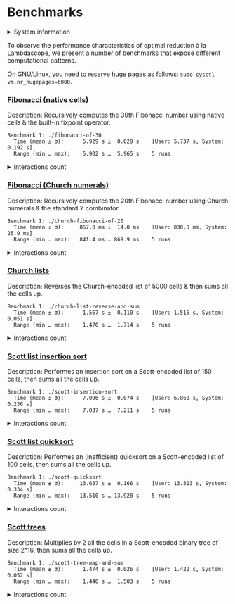 # Benchmarks

<details>
<summary>System information</summary>

```
                          ./+o+-       etiams@etiams
                  yyyyy- -yyyyyy+      OS: Ubuntu 24.04 noble
               ://+//////-yyyyyyo      Kernel: x86_64 Linux 6.8.0-60-generic
           .++ .:/++++++/-.+sss/`      Uptime: 16m
         .:++o:  /++++++++/:--:/-      Packages: 2799
        o:+o+:++.`..```.-/oo+++++/     Shell: bash 5.2.21
       .:+o:+o/.          `+sssoo+/    Resolution: 3840x2400
  .++/+:+oo+o:`             /sssooo.   DE: GNOME 46.7
 /+++//+:`oo+o               /::--:.   WM: Mutter
 \+/+o+++`o++o               ++////.   WM Theme: Adwaita
  .++.o+++oo+:`             /dddhhh.   GTK Theme: Yaru-red [GTK2/3]
       .+.o+oo:.          `oddhhhh+    Icon Theme: Yaru-red
        \+.++o+o``-````.:ohdhhhhh+     Font: Ubuntu Sans Bold 11 @wght=700
         `:o+++ `ohhhhhhhhyo++os:      Disk: 389G / 484G (85%)
           .o:`.syhhhhhhh/.oo++o`      CPU: AMD Ryzen 9 5900HX with Radeon Graphics @ 16x 4.68GHz
               /osyyyyyyo++ooo+++/     GPU: AMD/ATI Cezanne [Radeon Vega Series / Radeon Vega Mobile Series]
                   ````` +oo+++o\:     RAM: 5849MiB / 15388MiB
                          `oo++.
```

</details>

To observe the performance characteristics of optimal reduction à la Lambdascope, we present a number of benchmarks that expose different computational patterns.

On GNU/Linux, you need to reserve huge pages as follows: `sudo sysctl vm.nr_hugepages=6000`.

### [Fibonacci (native cells)](benchmarks/fibonacci-of-30.c)

Description: Recursively computes the 30th Fibonacci number using native cells & the built-in fixpoint operator.

```
Benchmark 1: ./fibonacci-of-30
  Time (mean ± σ):      5.929 s ±  0.029 s    [User: 5.737 s, System: 0.192 s]
  Range (min … max):    5.902 s …  5.965 s    5 runs
```

<details>
<summary>Interactions count</summary>

```
Annihilation interactions: 17108651
Commutation interactions: 116357003
Beta interactions: 31
Native function calls: 12948453
If-then-elses: 4870845
Fixpoints: 31
Total interactions: 151285014
```

</details>

### [Fibonacci (Church numerals)](benchmarks/church-fibonacci-of-20.c)

Description: Recursively computes the 20th Fibonacci number using Church numerals & the standard Y combinator.

```
Benchmark 1: ./church-fibonacci-of-20
  Time (mean ± σ):     857.0 ms ±  14.0 ms    [User: 830.8 ms, System: 25.9 ms]
  Range (min … max):   841.4 ms … 869.9 ms    5 runs
```

<details>
<summary>Interactions count</summary>

```
Annihilation interactions: 7725926
Commutation interactions: 39696913
Beta interactions: 521833
Native function calls: 0
If-then-elses: 0
Fixpoints: 0
Total interactions: 47944672
```

</details>

### [Church lists](benchmarks/church-list-reverse-and-sum.c)

Description: Reverses the Church-encoded list of 5000 cells & then sums all the cells up.

```
Benchmark 1: ./church-list-reverse-and-sum
  Time (mean ± σ):      1.567 s ±  0.110 s    [User: 1.516 s, System: 0.051 s]
  Range (min … max):    1.470 s …  1.714 s    5 runs
```

<details>
<summary>Interactions count</summary>

```
Annihilation interactions: 12642491
Commutation interactions: 100280016
Beta interactions: 45004
Native function calls: 10000
If-then-elses: 0
Fixpoints: 0
Total interactions: 112977511
```

</details>

### [Scott list insertion sort](benchmarks/scott-insertion-sort.c)

Description: Performes an insertion sort on a Scott-encoded list of 150 cells, then sums all the cells up.

```
Benchmark 1: ./scott-insertion-sort
  Time (mean ± σ):      7.096 s ±  0.074 s    [User: 6.860 s, System: 0.236 s]
  Range (min … max):    7.037 s …  7.211 s    5 runs
```

<details>
<summary>Interactions count</summary>

```
Annihilation interactions: 68763750
Commutation interactions: 334503089
Beta interactions: 183908
Native function calls: 90300
If-then-elses: 44850
Fixpoints: 902
Total interactions: 403586799
```

</details>

### [Scott list quicksort](benchmarks/scott-quicksort.c)

Description: Performes an (inefficient) quicksort on a Scott-encoded list of 100 cells, then sums all the cells up.

```
Benchmark 1: ./scott-quicksort
  Time (mean ± σ):     13.637 s ±  0.166 s    [User: 13.303 s, System: 0.334 s]
  Range (min … max):   13.510 s … 13.928 s    5 runs
```

<details>
<summary>Interactions count</summary>

```
Annihilation interactions: 103271654
Commutation interactions: 788087056
Beta interactions: 545414
Native function calls: 180000
If-then-elses: 89700
Fixpoints: 1206
Total interactions: 892175030
```

</details>

### [Scott trees](benchmarks/scott-tree-map-and-sum.c)

Description: Multiplies by 2 all the cells in a Scott-encoded binary tree of size 2^16, then sums all the cells up.

```
Benchmark 1: ./scott-tree-map-and-sum
  Time (mean ± σ):      1.474 s ±  0.026 s    [User: 1.422 s, System: 0.052 s]
  Range (min … max):    1.446 s …  1.503 s    5 runs
```

<details>
<summary>Interactions count</summary>

```
Annihilation interactions: 14221231
Commutation interactions: 64568480
Beta interactions: 1048667
Native function calls: 262142
If-then-elses: 0
Fixpoints: 66
Total interactions: 80100586
```

</details>
